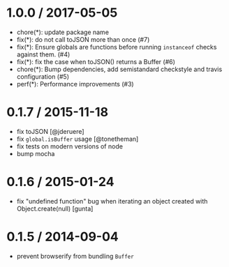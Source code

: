 
1.0.0 / 2017-05-05
==================

  * chore(*): update package name
  * fix(*): do not call toJSON more than once (#7)
  * fix(*): Ensure globals are functions before running `instanceof` checks against them. (#4)
  * fix(*): fix the case when toJSON() returns a Buffer  (#6)
  * chore(*): Bump dependencies, add semistandard checkstyle and travis configuration (#5)
  * perf(*): Performance improvements (#3)

0.1.7 / 2015-11-18
==================

  * fix toJSON [@jderuere]
  * fix `global.isBuffer` usage [@tonetheman]
  * fix tests on modern versions of node
  * bump mocha

0.1.6 / 2015-01-24
==================

 * fix "undefined function" bug when iterating
   an object created with Object.create(null) [gunta]

0.1.5 / 2014-09-04
==================

 * prevent browserify from bundling `Buffer`
